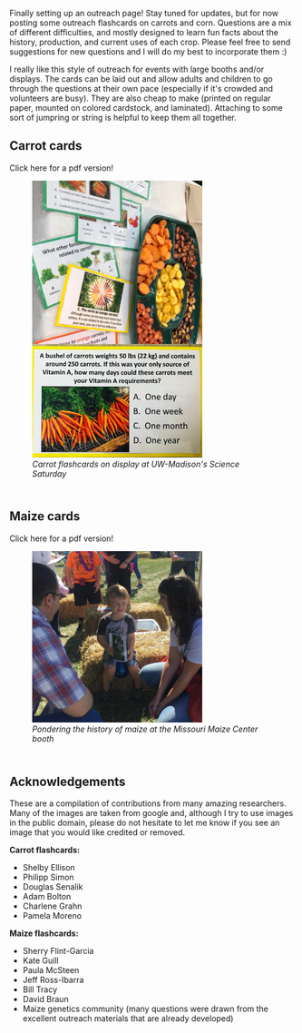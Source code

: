 
Finally setting up an outreach page! Stay tuned for updates, but for now posting some outreach flashcards on carrots and corn. Questions are a mix of different difficulties, and mostly designed to learn fun facts about the history, production, and current uses of each crop. Please feel free to send suggestions for new questions and I will do my best to incorporate them :) 

I really like this style of outreach for events with large booths and/or displays. The cards can be laid out and allow adults and children to go through the questions at their own pace (especially if it's crowded and volunteers are busy). They are also cheap to make (printed on regular paper, mounted on colored cardstock, and laminated). Attaching to some sort of jumpring or string is helpful to keep them all together. 

## Carrot cards
Click here for a pdf version! 

<figure>
<div style="float: center; padding-bottom: 25px">
	<img src="/img/carrot_outreach.png" width="300" alt="carrot outreach">
	<figcaption><i>Carrot flashcards on display at UW-Madison's Science Saturday</i></figcaption>
</div>
</figure>

## Maize cards
Click here for a pdf version!

<figure>
<div style="float: center; padding-bottom: 25px">
	<img src="/img/maize_outreach.png" width="300" alt="carrot outreach">
	<figcaption><i>Pondering the history of maize at the Missouri Maize Center booth</i></figcaption>
</div>
</figure>

## Acknowledgements
These are a compilation of contributions from many amazing researchers. Many of the images are taken from google and, although I try to use images in the public domain, please do not hesitate to let me know if you see an image that you would like credited or removed. 

**Carrot flashcards:**
* Shelby Ellison  
* Philipp Simon  
* Douglas Senalik  
* Adam Bolton  
* Charlene Grahn 
* Pamela Moreno  

**Maize flashcards:** 
* Sherry Flint-Garcia  
* Kate Guill  
* Paula McSteen  
* Jeff Ross-Ibarra  
* Bill Tracy  
* David Braun  
* Maize genetics community (many questions were drawn from the excellent outreach materials that are already developed) 


